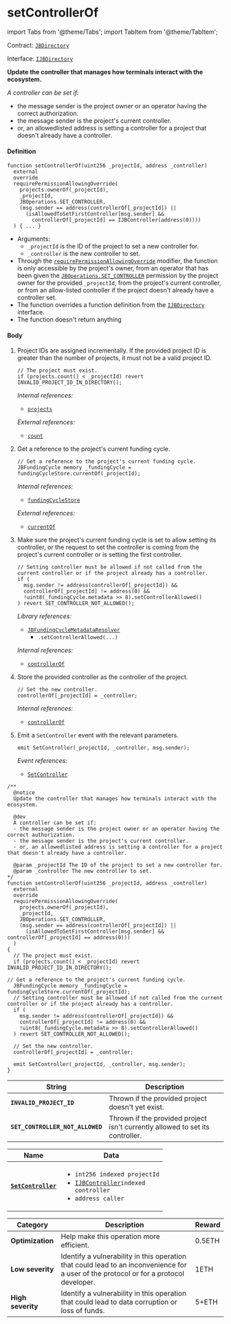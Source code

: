 # setControllerOf

import Tabs from '@theme/Tabs';
import TabItem from '@theme/TabItem';

Contract: [`JBDirectory`](/docs/dev/v2/contracts/jbdirectory/README.md)​‌

Interface: [`IJBDirectory`](/docs/dev/v2/interfaces/ijbdirectory.md)

<Tabs>
<TabItem value="Step by step" label="Step by step">

**Update the controller that manages how terminals interact with the ecosystem.**

_A controller can be set if:_

* the message sender is the project owner or an operator having the correct authorization.
* the message sender is the project's current controller.
* or, an allowedlisted address is setting a controller for a project that doesn't already have a controller.

#### Definition

```
function setControllerOf(uint256 _projectId, address _controller)
  external
  override
  requirePermissionAllowingOverride(
    projects.ownerOf(_projectId),
    _projectId,
    JBOperations.SET_CONTROLLER,
    (msg.sender == address(controllerOf[_projectId]) ||
      (isAllowedToSetFirstController[msg.sender] &&
        controllerOf[_projectId] == IJBController(address(0))))
  ) { ... }
```

* Arguments:
  * `_projectId` is the ID of the project to set a new controller for.
  * `_controller` is the new controller to set.
* Through the [`requirePermissionAllowingOverride`](/docs/dev/v2/contracts/or-abstract/jboperatable/modifiers/requirepermissionallowingoverride.md) modifier, the function is only accessible by the project's owner, from an operator that has been given the [`JBOperations.SET_CONTROLLER`](/docs/dev/v2/libraries/jboperations.md) permission by the project owner for the provided `_projectId`, from the project's current controller, or from an allow-listed controller if the project doesn't already have a controller set.
* The function overrides a function definition from the [`IJBDirectory`](/docs/dev/v2/interfaces/ijbdirectory.md) interface.
* The function doesn't return anything

#### Body

1.  Project IDs are assigned incrementally. If the provided project ID is greater than the number of projects, it must not be a valid project ID.

    ```
    // The project must exist.
    if (projects.count() < _projectId) revert INVALID_PROJECT_ID_IN_DIRECTORY();
    ```

    _Internal references:_

    * [`projects`](/docs/dev/v2/contracts/jbdirectory/properties/projects.md)

    _External references:_

    * [`count`](/docs/dev/v2/contracts/jbprojects/properties/count.md)

2.  Get a reference to the project's current funding cycle.

    ```
    // Get a reference to the project's current funding cycle.
    JBFundingCycle memory _fundingCycle = fundingCycleStore.currentOf(_projectId);
    ```

    _Internal references:_

    * [`fundingCycleStore`](/docs/dev/v2/contracts/jbdirectory/properties/fundingcyclestore.md)

    _External references:_

    * [`currentOf`](/docs/dev/v2/contracts/jbfundingcyclestore/read/currentof.md)

3.  Make sure the project's current funding cycle is set to allow setting its controller, or the request to set the controller is coming from the project's current controller or is setting the first controller.

    ```
    // Setting controller must be allowed if not called from the current controller or if the project already has a controller.
    if (
      msg.sender != address(controllerOf[_projectId]) &&
      controllerOf[_projectId] != address(0) &&
      !uint8(_fundingCycle.metadata >> 8).setControllerAllowed()
    ) revert SET_CONTROLLER_NOT_ALLOWED();
    ```

    _Library references:_

    * [`JBFundingCycleMetadataResolver`](/docs/dev/v2/libraries/jbfundingcyclemetadataresolver.md)
      * `.setControllerAllowed(...)`

    _Internal references:_

    * [`controllerOf`](/docs/dev/v2/contracts/jbdirectory/properties/controllerof.md)

4.  Store the provided controller as the controller of the project.
    ```
    // Set the new controller.
    controllerOf[_projectId] = _controller;
    ```

    _Internal references:_

    * [`controllerOf`](/docs/dev/v2/contracts/jbdirectory/properties/controllerof.md)
5.  Emit a `SetController` event with the relevant parameters.

    ```
    emit SetController(_projectId, _controller, msg.sender);
    ```

    _Event references:_

    * [`SetController`](/docs/dev/v2/contracts/jbdirectory/events/setcontroller.md)

</TabItem>

<TabItem value="Code" label="Code">

```
/**
  @notice
  Update the controller that manages how terminals interact with the ecosystem.

  @dev
  A controller can be set if:
  - the message sender is the project owner or an operator having the correct authorization.
  - the message sender is the project's current controller.
  - or, an allowedlisted address is setting a controller for a project that doesn't already have a controller.

  @param _projectId The ID of the project to set a new controller for.
  @param _controller The new controller to set.
*/
function setControllerOf(uint256 _projectId, address _controller)
  external
  override
  requirePermissionAllowingOverride(
    projects.ownerOf(_projectId),
    _projectId,
    JBOperations.SET_CONTROLLER,
    (msg.sender == address(controllerOf[_projectId]) ||
      (isAllowedToSetFirstController[msg.sender] && controllerOf[_projectId] == address(0)))
  )
{
  // The project must exist.
  if (projects.count() < _projectId) revert INVALID_PROJECT_ID_IN_DIRECTORY();

// Get a reference to the project's current funding cycle.
  JBFundingCycle memory _fundingCycle = fundingCycleStore.currentOf(_projectId);
  // Setting controller must be allowed if not called from the current controller or if the project already has a controller.
  if (
    msg.sender != address(controllerOf[_projectId]) &&
    controllerOf[_projectId] != address(0) &&
    !uint8(_fundingCycle.metadata >> 8).setControllerAllowed()
  ) revert SET_CONTROLLER_NOT_ALLOWED();

  // Set the new controller.
  controllerOf[_projectId] = _controller;

  emit SetController(_projectId, _controller, msg.sender);
}
```

</TabItem>

<TabItem value="Errors" label="Errors">

| String                            | Description                                                      |
| --------------------------------- | ---------------------------------------------------------------- |
| **`INVALID_PROJECT_ID`**          | Thrown if the provided project doesn't yet exist.                |
| **`SET_CONTROLLER_NOT_ALLOWED`**          | Thrown if the provided project isn't currently allowed to set its controller.                |

</TabItem>

<TabItem value="Events" label="Events">

| Name                                              | Data                                                                                                                                                                                                             |
| ------------------------------------------------- | ---------------------------------------------------------------------------------------------------------------------------------------------------------------------------------------------------------------- |
| [**`SetController`**](/docs/dev/v2/contracts/jbdirectory/events/setcontroller.md)           | <ul><li><code>int256 indexed projectId</code></li><li><code>[IJBController](/docs/dev/v2/interfaces/ijbcontroller.md)indexed controller</code></li><li><code>address caller</code></li></ul>                                       |

</TabItem>

<TabItem value="Bug bounty" label="Bug bounty">

| Category          | Description                                                                                                                            | Reward |
| ----------------- | -------------------------------------------------------------------------------------------------------------------------------------- | ------ |
| **Optimization**  | Help make this operation more efficient.                                                                                               | 0.5ETH |
| **Low severity**  | Identify a vulnerability in this operation that could lead to an inconvenience for a user of the protocol or for a protocol developer. | 1ETH   |
| **High severity** | Identify a vulnerability in this operation that could lead to data corruption or loss of funds.                                        | 5+ETH  |

</TabItem>
</Tabs>
